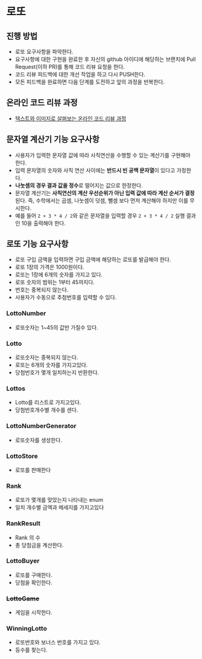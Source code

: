 # 로또
## 진행 방법
* 로또 요구사항을 파악한다.
* 요구사항에 대한 구현을 완료한 후 자신의 github 아이디에 해당하는 브랜치에 Pull Request(이하 PR)를 통해 코드 리뷰 요청을 한다.
* 코드 리뷰 피드백에 대한 개선 작업을 하고 다시 PUSH한다.
* 모든 피드백을 완료하면 다음 단계를 도전하고 앞의 과정을 반복한다.

## 온라인 코드 리뷰 과정
* [텍스트와 이미지로 살펴보는 온라인 코드 리뷰 과정](https://github.com/next-step/nextstep-docs/tree/master/codereview)

## 문자열 계산기 기능 요구사항
* 사용자가 입력한 문자열 값에 따라 사칙연산을 수행할 수 있는 계산기를 구현해야 한다.
* 입력 문자열의 숫자와 사칙 연산 사이에는 **반드시 빈 공백 문자열**이 있다고 가정한다.
* **나눗셈의 경우 결과 값을 정수**로 떨어지는 값으로 한정한다.
* 문자열 계산기는 **사칙연산의 계산 우선순위가 아닌 입력 값에 따라 계산 순서가 결정**된다. 즉, 수학에서는 곱셈, 나눗셈이 덧셈, 뺄셈 보다 먼저 계산해야 하지만 이를 무시한다.
* 예를 들어 `2 + 3 * 4 / 2`와 같은 문자열을 입력할 경우 `2 + 3 * 4 / 2` 실행 결과인 10을 출력해야 한다.

## 로또 기능 요구사항
* 로또 구입 금액을 입력하면 구입 금액에 해당하는 로또를 발급해야 한다.
* 로또 1장의 가격은 1000원이다.
* 로또는 1장에 6개의 숫자를 가지고 있다.
* 로또 숫자의 범위는 1부터 45까지다.
* 번호는 중복되지 않는다.
* 사용자가 수동으로 추첨번호를 입력할 수 있다.

### LottoNumber
* 로또숫자는 1~45의 값만 가질수 있다.

### Lotto
* 로또숫자는 중복되지 않는다.
* 로또는 6개의 숫자를 가지고있다.
* 당첨번호가 몇개 일치하는지 반환한다.

### Lottos
* Lotto를 리스트로 가지고있다.
* 당첨번호개수별 개수를 센다.

### LottoNumberGenerator
* 로또숫자를 생성한다.

### LottoStore
* 로또를 판매한다

### Rank
* 로또가 몇개를 맞았는지 나타내는 enum
* 일치 개수별 금액과 메세지를 가지고있다

### RankResult
* Rank 의 수
* 총 당첨금을 계산한다.

### LottoBuyer
* 로또를 구매한다.
* 당첨을 확인한다.

### ~~LottoGame~~
* 게임을 시작한다.

### WinningLotto
* 로또번호와 보너스 번호를 가지고 있다.
* 등수를 찾는다.
